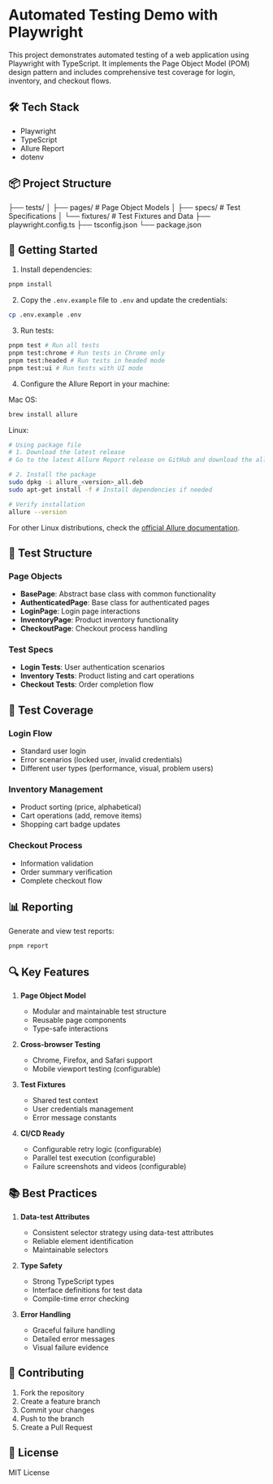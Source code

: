 # Automated Testing Demo with Playwright

This project demonstrates automated testing of a web application using Playwright with TypeScript. It implements the Page Object Model (POM) design pattern and includes comprehensive test coverage for login, inventory, and checkout flows.

## 🛠 Tech Stack

- Playwright
- TypeScript
- Allure Report
- dotenv

## 📦 Project Structure

├── tests/
│ ├── pages/ # Page Object Models
│ ├── specs/ # Test Specifications
│ └── fixtures/ # Test Fixtures and Data
├── playwright.config.ts
├── tsconfig.json
└── package.json

## 🚀 Getting Started

1. Install dependencies:

```bash
pnpm install
```

2. Copy the `.env.example` file to `.env` and update the credentials:

```bash
cp .env.example .env
```

3. Run tests:

```bash
pnpm test # Run all tests
pnpm test:chrome # Run tests in Chrome only
pnpm test:headed # Run tests in headed mode
pnpm test:ui # Run tests with UI mode
```

4. Configure the Allure Report in your machine:

Mac OS:
```bash
brew install allure
```

Linux:
```bash
# Using package file
# 1. Download the latest release
# Go to the latest Allure Report release on GitHub and download the allure-*.deb file.

# 2. Install the package
sudo dpkg -i allure_<version>_all.deb
sudo apt-get install -f # Install dependencies if needed

# Verify installation
allure --version
```

For other Linux distributions, check the [official Allure documentation](https://docs.qameta.io/allure/).

## 📝 Test Structure

### Page Objects

- **BasePage**: Abstract base class with common functionality
- **AuthenticatedPage**: Base class for authenticated pages
- **LoginPage**: Login page interactions
- **InventoryPage**: Product inventory functionality
- **CheckoutPage**: Checkout process handling

### Test Specs

- **Login Tests**: User authentication scenarios
- **Inventory Tests**: Product listing and cart operations
- **Checkout Tests**: Order completion flow

## 🧪 Test Coverage

### Login Flow

- Standard user login
- Error scenarios (locked user, invalid credentials)
- Different user types (performance, visual, problem users)

### Inventory Management

- Product sorting (price, alphabetical)
- Cart operations (add, remove items)
- Shopping cart badge updates

### Checkout Process

- Information validation
- Order summary verification
- Complete checkout flow

## 📊 Reporting

Generate and view test reports:

```bash
pnpm report
```

## 🔍 Key Features

1. **Page Object Model**

   - Modular and maintainable test structure
   - Reusable page components
   - Type-safe interactions

2. **Cross-browser Testing**

   - Chrome, Firefox, and Safari support
   - Mobile viewport testing (configurable)

3. **Test Fixtures**

   - Shared test context
   - User credentials management
   - Error message constants

4. **CI/CD Ready**

   - Configurable retry logic (configurable)
   - Parallel test execution (configurable)
   - Failure screenshots and videos (configurable)

## 📚 Best Practices

1. **Data-test Attributes**

   - Consistent selector strategy using data-test attributes
   - Reliable element identification
   - Maintainable selectors

2. **Type Safety**

   - Strong TypeScript types
   - Interface definitions for test data
   - Compile-time error checking

3. **Error Handling**
   - Graceful failure handling
   - Detailed error messages
   - Visual failure evidence

## 🤝 Contributing

1. Fork the repository
2. Create a feature branch
3. Commit your changes
4. Push to the branch
5. Create a Pull Request

## 📄 License

MIT License
